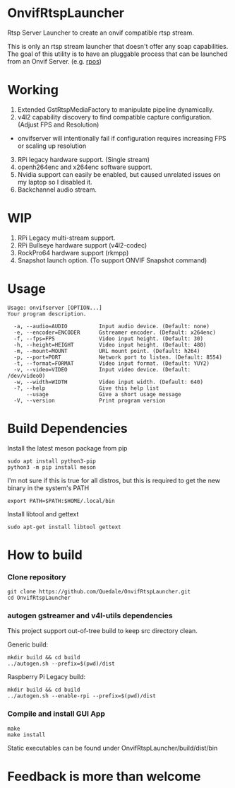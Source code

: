 # OnvifRtspLauncher
Rtsp Server Launcher to create an onvif compatible rtsp stream.

This is only an rtsp stream launcher that doesn't offer any soap capabilities.  
The goal of this utility is to have an pluggable process that can be launched from an Onvif Server. (e.g. [rpos](https://github.com/Quedale/rpos))

# Working
1. Extended GstRtspMediaFactory to manipulate pipeline dynamically.
2. v4l2 capability discovery to find compatible capture configuration.  (Adjust FPS and Resolution)
 - onvifserver will intentionally fail if configuration requires increasing FPS or scaling up resolution
3. RPi legacy hardware support. (Single stream)
4. openh264enc and x264enc software support.
5. Nvidia support can easily be enabled, but caused unrelated issues on my laptop so I disabled it.
6. Backchannel audio stream.

# WIP
1. RPi Legacy multi-stream support.
2. RPi Bullseye hardware support (v4l2-codec)
3. RockPro64 hardware support (rkmpp)
4. Snapshot launch option. (To support ONVIF Snapshot command)

# Usage
```
Usage: onvifserver [OPTION...]
Your program description.

  -a, --audio=AUDIO          Input audio device. (Default: none)
  -e, --encoder=ENCODER      Gstreamer encoder. (Default: x264enc)
  -f, --fps=FPS              Video input height. (Default: 30)
  -h, --height=HEIGHT        Video input height. (Default: 480)
  -m, --mount=MOUNT          URL mount point. (Default: h264)
  -p, --port=PORT            Network port to listen. (Default: 8554)
  -t, --format=FORMAT        Video input format. (Default: YUY2)
  -v, --video=VIDEO          Input video device. (Default: /dev/video0)
  -w, --width=WIDTH          Video input width. (Default: 640)
  -?, --help                 Give this help list
      --usage                Give a short usage message
  -V, --version              Print program version
```

# Build Dependencies
Install the latest meson package from pip
```
sudo apt install python3-pip
python3 -m pip install meson
```
I'm not sure if this is true for all distros, but this is required to get the new binary in the system's PATH
```
export PATH=$PATH:$HOME/.local/bin
```

Install libtool and gettext
```
sudo apt-get install libtool gettext
```

# How to build
### Clone repository
```
git clone https://github.com/Quedale/OnvifRtspLauncher.git
cd OnvifRtspLauncher
```
### autogen gstreamer and v4l-utils dependencies
This project support out-of-tree build to keep src directory clean.

Generic build:
```
mkdir build && cd build
../autogen.sh --prefix=$(pwd)/dist
```

Raspberry Pi Legacy build:
```
mkdir build && cd build
../autogen.sh --enable-rpi --prefix=$(pwd)/dist
```
### Compile and install GUI App
```
make
make install
```

Static executables can be found under OnvifRtspLauncher/build/dist/bin

# 
# Feedback is more than welcome
